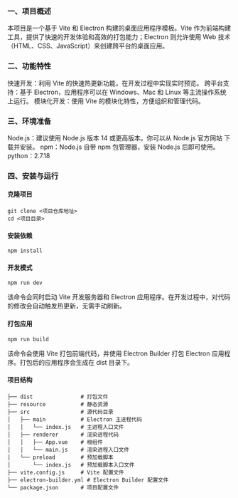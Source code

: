 ### 一、项目概述
本项目是一个基于 Vite 和 Electron 构建的桌面应用程序模板。Vite 作为前端构建工具，提供了快速的开发体验和高效的打包能力；Electron 则允许使用 Web 技术（HTML、CSS、JavaScript）来创建跨平台的桌面应用。

### 二、功能特性
快速开发：利用 Vite 的快速热更新功能，在开发过程中实现实时预览。
跨平台支持：基于 Electron，应用程序可以在 Windows、Mac 和 Linux 等主流操作系统上运行。
模块化开发：使用 Vite 的模块化特性，方便组织和管理代码。

### 三、环境准备
Node.js：建议使用 Node.js 版本 14 或更高版本。你可以从 Node.js 官方网站 下载并安装。
npm：Node.js 自带 npm 包管理器，安装 Node.js 后即可使用。
python：2.7.18

### 四、安装与运行
#### 克隆项目
```
git clone <项目仓库地址>
cd <项目目录>
```
#### 安装依赖
```
npm install
```
#### 开发模式
```
npm run dev
```
该命令会同时启动 Vite 开发服务器和 Electron 应用程序。在开发过程中，对代码的修改会自动触发热更新，无需手动刷新。
#### 打包应用

```
npm run build
```
该命令会使用 Vite 打包前端代码，并使用 Electron Builder 打包 Electron 应用程序。打包后的应用程序会生成在 dist 目录下。

#### 项目结构
```
├── dist               # 打包文件
├── resource           # 静态资源
├── src                # 源代码目录
│   ├── main           # Electron 主进程代码
│   │   └── index.js   # 主进程入口文件
│   ├── renderer       # 渲染进程代码
│   │   ├── App.vue    # 根组件
│   │   └── main.js    # 渲染进程入口文件
│   └── preload        # 预加载脚本
│       └── index.js   # 预加载脚本入口文件
├── vite.config.js     # Vite 配置文件
├── electron-builder.yml # Electron Builder 配置文件
└── package.json       # 项目配置文件
```